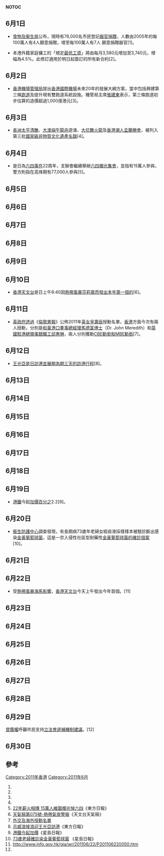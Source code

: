 </noinclude> __NOTOC__

## 6月1日

  - [食物及衞生局](../Page/食物及衞生局.md "wikilink")公布，現時有78,000名市民登記[器官捐贈](../Page/器官捐贈.md "wikilink")，人數由2005年的每100萬人有4人願意捐贈，增至每100萬人有7人 願意捐贈器官\[1\]。

<!-- end list -->

  - 本港外籍家庭傭工的「規定[最低工資](../Page/最低工資.md "wikilink")」將由每月3,580元增加至3,740元，增幅為4.5%。此修訂適用於明日起簽訂的所有新合約\[2\]。

## 6月2日

  - [香港機場管理局](../Page/香港機場管理局.md "wikilink")提出[香港國際機場](../Page/香港國際機場.md "wikilink")未來20年的發展大綱方案，當中包括興建第三條[跑道](../Page/跑道.md "wikilink")及提升現有雙跑道系統設施。機管局主席[張建東](../Page/張建東.md "wikilink")表示，第三條跑道初步估算的造價超過1,000億港元\[3\]。

## 6月3日

  - [長洲太平清醮](../Page/長洲太平清醮.md "wikilink")、[大澳](../Page/大澳.md "wikilink")[端午](https://zh.wikipedia.org/wiki/端午 "wikilink")[龍舟](../Page/龍舟.md "wikilink")遊涌、[大坑舞火龍](../Page/大坑舞火龍.md "wikilink")及[香港潮人盂蘭勝會](../Page/香港盂蘭勝會.md "wikilink")，被列入第三批[國家級非物質文化遺產名錄](https://zh.wikipedia.org/wiki/中国国家级非物质文化遗产列表 "wikilink")\[4\]。

## 6月4日

  - 是日為[六四事件](../Page/六四事件.md "wikilink")22周年，支聯會繼續舉辦[六四燭光集會](https://zh.wikipedia.org/wiki/六四燭光集會 "wikilink")，並指有15萬人參與，警方則指在高烽期有77,000人參與\[5\]。

## 6月5日

## 6月6日

## 6月7日

## 6月8日

## 6月9日

## 6月10日

  - [香港天文台](../Page/香港天文台.md "wikilink")是日上午9:40因[熱帶風暴莎莉嘉而發出本年第一個的](https://zh.wikipedia.org/wiki/熱帶風暴莎莉嘉 "wikilink")\[6\]。

## 6月11日

  - [英政府透過](https://zh.wikipedia.org/wiki/英政府 "wikilink")《[倫敦憲報](../Page/倫敦憲報.md "wikilink")》公佈2011年[英女皇壽辰](../Page/英女皇壽辰.md "wikilink")授勳名單，[香港](../Page/香港.md "wikilink")方面今次有兩人授勳，分別是[和黃港口董事總經理](https://zh.wikipedia.org/wiki/和黃 "wikilink")[馬德富博士](https://zh.wikipedia.org/wiki/馬德富 "wikilink")（Dr. John Meredith）和[英國駐港總領事館職工](../Page/英國駐香港總領事館.md "wikilink")[邱惠琳](https://zh.wikipedia.org/wiki/邱惠琳 "wikilink")，兩人分別獲勳[CBE勳銜和](https://zh.wikipedia.org/wiki/CBE "wikilink")[MBE勳銜](https://zh.wikipedia.org/wiki/MBE "wikilink")\[7\]。

## 6月12日

  - [王光亞是日訪港並展開為期三天的訪港行程](https://zh.wikipedia.org/wiki/王光亞 "wikilink")\[8\]。

## 6月13日

## 6月14日

## 6月15日

## 6月16日

## 6月17日

## 6月18日

## 6月19日

  - [港鐵](../Page/港鐵.md "wikilink")今起[加價百分之](https://zh.wikipedia.org/wiki/2011年6月港鐵加價 "wikilink")2.2\[9\]。

## 6月20日

  - [衞生防護中心](../Page/衞生防護中心.md "wikilink")調查發現，有長期病73歲年老婦女經痰液採樣樣本被驗診斷出感染[金黃葡萄球菌](https://zh.wikipedia.org/wiki/金黃葡萄球菌 "wikilink")，這是一宗入侵性社區型耐藥性[金黃葡萄球菌的確診個案](https://zh.wikipedia.org/wiki/金黃葡萄球菌 "wikilink")\[10\]。

## 6月21日

## 6月22日

  - 受[熱帶風暴海馬影響](https://zh.wikipedia.org/wiki/熱帶風暴海馬 "wikilink")，[香港天文台](../Page/香港天文台.md "wikilink")今天上午發出今年首個。\[11\]

## 6月23日

## 6月24日

## 6月25日

## 6月26日

## 6月27日

## 6月28日

## 6月29日

[曾蔭權](../Page/曾蔭權.md "wikilink")呼籲市民支持[立法會遞補機制建議](https://zh.wikipedia.org/wiki/立法會遞補機制爭議 "wikilink")。\[12\]

## 6月30日

## 參考

[Category:2011年香港](https://zh.wikipedia.org/wiki/Category:2011年香港 "wikilink") [Category:2011年6月](https://zh.wikipedia.org/wiki/Category:2011年6月 "wikilink")

1.
2.
3.
4.
5.  [22年薪火相傳 15萬人維園燭光悼六四](http://orientaldaily.on.cc/cnt/news/20110605/00174_001.html)《東方日報》
6.  [天氣稿第075號-熱帶氣旋警報](http://www.info.gov.hk/gia/wr/201106/10/P201106100104.htm)《天文台天氣稿》
7.  [外交及海外授勳名單](http://news.bbc.co.uk/2/shared/bsp/hi/pdfs/11_06_11overseasmilitarylist.pdf)
8.  [示威浪接浪迎王光亞訪港](http://orientaldaily.on.cc/cnt/news/20110613/00176_015.html?pubdate=20110613)《東方日報》
9.  [港鐵今起加價](http://hk.news.yahoo.com/%E6%B8%AF%E9%90%B5%E4%BB%8A%E8%B5%B7%E5%8A%A0%E5%83%B9-010000501.html)《星島日報》
10. [73歲老婦確診染金黃葡萄球菌](http://news.sina.com.hk/news/32/1/1/2361249/1.html) 《星島日報》
11. <http://www.info.gov.hk/gia/wr/201106/22/P201106220050.htm>
12.